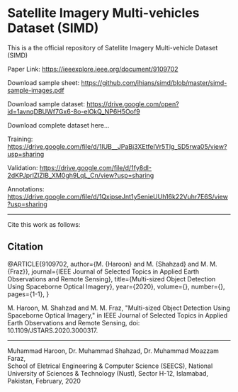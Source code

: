 # Satellite Imagery Multi-vehicles Dataset (SIMD)

This is a the official repository of Satellite Imagery Multi-vehicle Dataset (SIMD)

Paper Link: https://ieeexplore.ieee.org/document/9109702

Download sample sheet: https://github.com/ihians/simd/blob/master/simd-sample-images.pdf

Download sample dataset: https://drive.google.com/open?id=1avnqDBUWf7Gx6-8o-elOkQ_NP6H5Oof9

Download complete dataset here...

Training:    https://drive.google.com/file/d/1IUB__JPaBj3XEtfeIVr5Tlg_SD5rwa05/view?usp=sharing

Validation:  https://drive.google.com/file/d/1fy8dI-2dKPJprlZlZIB_XM0gh9LqL_Cn/view?usp=sharing

Annotations: https://drive.google.com/file/d/1QxipseJnt1y5enieUUh16k22Vuhr7E6S/view?usp=sharing    

---------------------------------------------------------------
Cite this work as follows:

Citation
-----------
@ARTICLE{9109702,
  author={M. {Haroon} and M. {Shahzad} and M. M. {Fraz}}, 
  journal={IEEE Journal of Selected Topics in Applied Earth Observations and Remote Sensing}, 
  title={Multi-sized Object Detection Using Spaceborne Optical Imagery}, 
  year={2020}, 
  volume={}, 
  number={}, 
  pages={1-1},
 }
 
M. Haroon, M. Shahzad and M. M. Fraz, "Multi-sized Object Detection Using Spaceborne Optical Imagery," in IEEE Journal of Selected Topics in Applied Earth Observations and Remote Sensing, doi: 10.1109/JSTARS.2020.3000317.

---------------------------------------------------------------
Muhammad Haroon, Dr. Muhammad Shahzad, Dr. Muhammad Moazzam Faraz,  
School of Eletrical Engineering & Computer Science (SEECS),
National University of Sciences & Technology (Nust), 
Sector H-12, Islamabad, Pakistan, 
February, 2020
